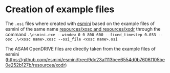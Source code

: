 # Creation of example files

The `.osi` files where created with [esmini](https://github.com/esmini/esmini) based on the example files of esmini of the same name [resources/xosc and resources/xodr](https://github.com/esmini/esmini/tree/9dc23af113bee6554d0b7606f105be0e252b127b/resources) through the command `.\esmini.exe --window 0 0 800 600 --fixed_timestep 0.033 --osc .\<xosc name>.xosc --osi_file <xosc name>.osi`

The ASAM OpenDRIVE files are directly taken from the example files of esmini (https://github.com/esmini/esmini/tree/9dc23af113bee6554d0b7606f105be0e252b127b/resources/xodr)
